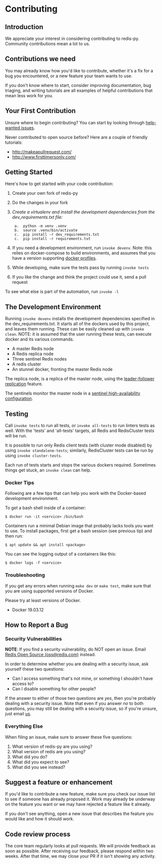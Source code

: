 # Contributing

## Introduction

We appreciate your interest in considering contributing to redis-py.
Community contributions mean a lot to us.

## Contributions we need

You may already know how you'd like to contribute, whether it's a fix for a bug you
encountered, or a new feature your team wants to use.

If you don't know where to start, consider improving
documentation, bug triaging, and writing tutorials are all examples of
helpful contributions that mean less work for you.

## Your First Contribution

Unsure where to begin contributing? You can start by looking through
[help-wanted
issues](https://github.com/andymccurdy/redis-py/issues?q=is%3Aopen+is%3Aissue+label%3ahelp-wanted).

Never contributed to open source before? Here are a couple of friendly
tutorials:

-   <http://makeapullrequest.com/>
-   <http://www.firsttimersonly.com/>

## Getting Started

Here's how to get started with your code contribution:

1.  Create your own fork of redis-py
2.  Do the changes in your fork
3.
    *Create a virtualenv and install the development dependencies from the dev_requirements.txt file:*

        a.  python -m venv .venv
        b.  source .venv/bin/activate
        c.  pip install -r dev_requirements.txt
        c.  pip install -r requirements.txt

4.  If you need a development environment, run `invoke devenv`. Note: this relies on docker-compose to build environments, and assumes that you have a version supporting [docker profiles](https://docs.docker.com/compose/profiles/).
5.  While developing, make sure the tests pass by running `invoke tests`
6.  If you like the change and think the project could use it, send a
    pull request

To see what else is part of the automation, run `invoke -l`

## The Development Environment

Running `invoke devenv` installs the development dependencies specified
in the dev_requirements.txt. It starts all of the dockers used by this
project, and leaves them running. These can be easily cleaned up with
`invoke clean`. NOTE: it is assumed that the user running these tests,
can execute docker and its various commands.

-   A master Redis node
-   A Redis replica node
-   Three sentinel Redis nodes
-   A redis cluster
-   An stunnel docker, fronting the master Redis node

The replica node, is a replica of the master node, using the
[leader-follower replication](https://redis.io/topics/replication)
feature.

The sentinels monitor the master node in a [sentinel high-availability
configuration](https://redis.io/topics/sentinel).

## Testing

Call `invoke tests` to run all tests, or `invoke all-tests` to run linters
tests as well. With the 'tests' and 'all-tests' targets, all Redis and
RedisCluster tests will be run.

It is possible to run only Redis client tests (with cluster mode disabled) by
using `invoke standalone-tests`; similarly, RedisCluster tests can be run by using
`invoke cluster-tests`.

Each run of tests starts and stops the various dockers required. Sometimes
things get stuck, an `invoke clean` can help.

### Docker Tips

Following are a few tips that can help you work with the Docker-based
development environment.

To get a bash shell inside of a container:

`$ docker run -it <service> /bin/bash`

Containers run a minimal Debian image that probably lacks tools you want
to use. To install packages, first get a bash session (see previous tip)
and then run:

`$ apt update && apt install <package>`

You can see the logging output of a containers like this:

`$ docker logs -f <service>`

### Troubleshooting

If you get any errors when running `make dev` or `make test`, make sure
that you are using supported versions of Docker.

Please try at least versions of Docker.

-   Docker 19.03.12

## How to Report a Bug

### Security Vulnerabilities

**NOTE**: If you find a security vulnerability, do NOT open an issue.
Email [Redis Open Source (<oss@redis.com>)](mailto:oss@redis.com) instead.

In order to determine whether you are dealing with a security issue, ask
yourself these two questions:

-   Can I access something that's not mine, or something I shouldn't
    have access to?
-   Can I disable something for other people?

If the answer to either of those two questions are *yes*, then you're
probably dealing with a security issue. Note that even if you answer
*no*  to both questions, you may still be dealing with a security
issue, so if you're unsure, just email [us](mailto:oss@redis.com).

### Everything Else

When filing an issue, make sure to answer these five questions:

1.  What version of redis-py are you using?
2.  What version of redis are you using?
3.  What did you do?
4.  What did you expect to see?
5.  What did you see instead?

## Suggest a feature or enhancement

If you'd like to contribute a new feature, make sure you check our
issue list to see if someone has already proposed it. Work may already
be underway on the feature you want or we may have rejected a
feature like it already.

If you don't see anything, open a new issue that describes the feature
you would like and how it should work.

## Code review process

The core team regularly looks at pull requests. We will provide
feedback as soon as possible. After receiving our feedback, please respond
within two weeks. After that time, we may close your PR if it isn't
showing any activity.
